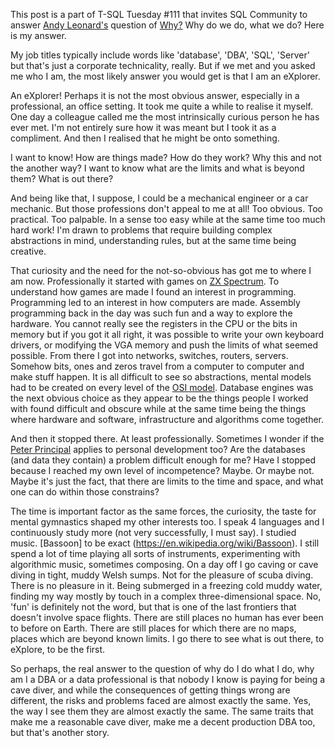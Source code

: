 
This post is a part of T-SQL Tuesday #111 that invites SQL Community to answer [Andy Leonard's](https://andyleonard.blog) question of [Why?](https://andyleonard.blog/2019/02/t-sql-tuesday-111-what-is-your-why/) Why do we do, what we do? Here is my answer. 

My job titles typically include words like 'database', 'DBA', 'SQL', 'Server' but that's just a corporate technicality, really. But if we met and you asked me who I am, the most likely answer you would get is that I am an eXplorer. 

An eXplorer! Perhaps it is not the most obvious answer, especially in a professional, an office setting. It took me quite a while to realise it myself. One day a colleague called me the most intrinsically curious person he has ever met. I'm not entirely sure how it was meant but I took it as a compliment. And then I realised that he might be onto something. 

I want to know! How are things made? How do they work? Why this and not the another way? I want to know what are the limits and what is beyond them? What is out there? 

And being like that, I suppose, I could be a mechanical engineer or a car mechanic. But those professions don't appeal to me at all! Too obvious. Too practical. Too palpable. In a sense too easy while at the same time too much hard work! I'm drawn to problems that require building complex abstractions in mind, understanding rules, but at the same time being creative. 

That curiosity and the need for the not-so-obvious has got me to where I am now. Professionally it started with games on [ZX Spectrum](https://en.wikipedia.org/wiki/ZX_Spectrum). To understand how games are made I found an interest in programming. Programming led to an interest in how computers are made. Assembly programming back in the day was such fun and a way to explore the hardware. You cannot really see the registers in the CPU or the bits in memory but if you got it all right, it was possible to write your own keyboard drivers, or modifying the VGA memory and push the limits of what seemed possible. From there I got into networks, switches, routers, servers. Somehow bits, ones and zeros travel from a computer to computer and make stuff happen. It is all difficult to see so abstractions, mental models had to be created on every level of the [OSI model](https://en.wikipedia.org/wiki/OSI_model). Database engines was the next obvious choice as they appear to be the things people I worked with found difficult and obscure while at the same time being the things where hardware and software, infrastructure and algorithms come together. 

And then it stopped there. At least professionally. Sometimes I wonder if the [Peter Principal](https://en.wikipedia.org/wiki/Peter_principle) applies to personal development too? Are the databases (and data they contain) a problem difficult enough for me? Have I stopped because I reached my own level of incompetence? Maybe. Or maybe not. Maybe it's just the fact, that there are limits to the time and space, and what one can do within those constrains?  

The time is important factor as the same forces, the curiosity, the taste for mental gymnastics shaped my other interests too. I speak 4 languages and I continuously study more (not very successfully, I must say). I studied music. [Bassoon] to be exact (https://en.wikipedia.org/wiki/Bassoon). I still spend a lot of time playing all sorts of instruments, experimenting with algorithmic music, sometimes composing. On a day off I go caving or cave diving in tight, muddy Welsh sumps. Not for the pleasure of scuba diving. There is no pleasure in it. Being submerged in a freezing cold muddy water, finding my way mostly by touch in a complex three-dimensional space. No, 'fun' is definitely not the word, but that is one of the last frontiers that doesn't involve space flights. There are still places no human has ever been to before on Earth. There are still places for which there are no maps, places which are beyond known limits. I go there to see what is out there, to eXplore, to be the first.

So perhaps, the real answer to the question of why do I do what I do, why am I a DBA or a data professional is that nobody I know is paying for being a cave diver, and while the consequences of getting things wrong are different, the risks and problems faced are almost exactly the same. Yes, the way I see them they are almost exactly the same. The same traits that make me a reasonable cave diver, make me a decent production DBA too, but that's another story. 